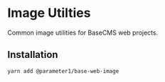 # Image Utilties
Common image utilities for BaseCMS web projects.

## Installation
`yarn add @parameter1/base-web-image`
